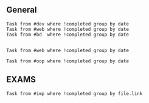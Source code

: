 ## General

~~~ dataview
Task from #dev where !completed group by date
Task from #web where !completed group by date
Task from #bd  where !completed group by date
~~~
~~~dataview

~~~
~~~dataview
Task from #web where !completed group by date
~~~
~~~dataview
Task from #oop where !completed group by date
~~~

## EXAMS
~~~ dataview
Task from #imp where !completed group by file.link
~~~

